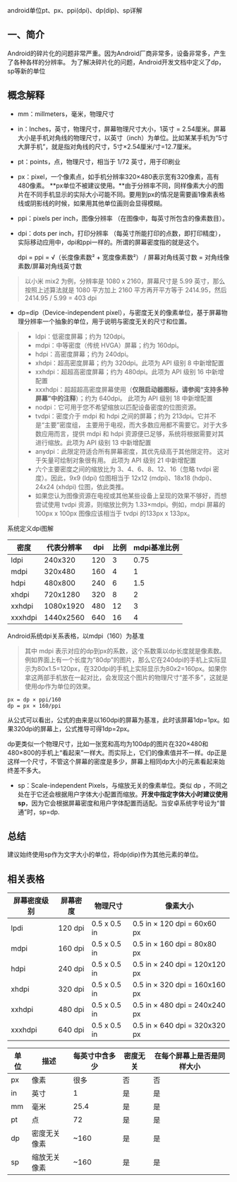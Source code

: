 android单位pt、px、ppi(dpi)、dp(dip)、sp详解

## 一、简介
Android的碎片化的问题非常严重。因为Android厂商非常多，设备非常多，产生了各种各样的分辨率。
为了解决碎片化的问题，Android开发文档中定义了dp，sp等新的单位

## 概念解释
- mm：millmeters，毫米，物理尺寸

- in：Inches，英寸，物理尺寸，屏幕物理尺寸大小，1英寸 = 2.54厘米。屏幕大小是手机对角线的物理尺寸，以英寸（inch）为单位。比如某某手机为“5寸大屏手机”，就是指对角线的尺寸，5寸×2.54厘米/寸=12.7厘米。

- pt：points，点，物理尺寸，相当于 1/72 英寸，用于印刷业

- px：pixel，一个像素点，如手机分辨率320×480表示宽有320像素，高有480像素。 **px单位不被建议使用。**由于分辨率不同，同样像素大小的图片在不同手机显示的实际大小可能不同。要用到px的情况是需要画1像素表格线或阴影线的时候，如果用其他单位画则会显得模糊。

- ppi：pixels per inch，图像分辨率 （在图像中，每英寸所包含的像素数目）。

- dpi：dots per inch，打印分辨率 （每英寸所能打印的点数，即打印精度），实际移动应用中，dpi和ppi一样的。所谓的屏幕密度指的就是这个。


	dpi = ppi = √（长度像素数² + 宽度像素数²） / 屏幕对角线英寸数 = 对角线像素数/屏幕对角线英寸数

> 以小米 mix2 为例，分辨率是 1080 x 2160，屏幕尺寸是 5.99 英寸，那么按照上述算法就是 1080 平方加上 2160 平方再开平方等于 2414.95，然后 2414.95 / 5.99 = 403 dpi

- dp=dip（Device-independent pixel），与密度无关的像素单位，基于屏幕物理分辨率一个抽象的单位，用于说明与密度无关的尺寸和位置。

> - ldpi：低密度屏幕；约为 120dpi。
> - mdpi：中等密度（传统 HVGA）屏幕；约为 160dpi。
> - hdpi：高密度屏幕；约为 240dpi。
> - xhdpi：超高密度屏幕；约为 320dpi。此项为 API 级别 8 中新增配置
> - xxhdpi：超超高密度屏幕；约为 480dpi。此项为 API 级别 16 中新增配置
> - xxxhdpi：超超超高密度屏幕使用（**仅限启动器图标，请参阅“支持多种屏幕”中的注释**）；约为 640dpi。 此项为 API 级别 18 中新增配置
> - nodpi：它可用于您不希望缩放以匹配设备密度的位图资源。
> - tvdpi：密度介于 mdpi 和 hdpi 之间的屏幕；约为 213dpi。它并不是“主要”密度组， 主要用于电视，而大多数应用都不需要它。对于大多数应用而言，提供 mdpi 和 hdpi 资源便已足够，系统将根据需要对其进行缩放。此项为 API 级别 13 中新增配置
> - anydpi：此限定符适合所有屏幕密度，其优先级高于其他限定符。 这对于矢量可绘制对象很有用。 此项为 API 级别 21 中新增配置
> - 六个主要密度之间的缩放比为 3、4、6、8、12、16（忽略 tvdpi 密度）。因此，9x9 (ldpi) 位图相当于 12x12 (mdpi)、18x18 (hdpi)、24x24 (xhdpi) 位图，依此类推。
> - 如果您认为图像资源在电视或其他某些设备上呈现的效果不够好，而想尝试使用 tvdpi 资源，则缩放比例为 1.33×mdpi。例如，mdpi 屏幕的 100px x 100px 图像应该相当于 tvdpi 的133px x 133px。

系统定义dpi图解

| 密度	| 代表分辨率	| dpi	| 比例	| mdpi基准比例	|
| ----- | --------- | ----- | ----- | ------------- |
| ldpi	| 240x320	| 120	| 3		| 0.75			|
| mdpi	| 320x480	| 160	| 4		| 1				|
| hdpi	| 480x800	| 240	| 6		| 1.5			|
| xhdpi	| 720x1280	| 320	| 8		| 2				|
| xxhdpi| 1080x1920	| 480	| 12	| 3				|
|xxxhdpi| 1440x2560	| 640	| 16	| 4				|

Android系统dpi关系表格，以mdpi（160）为基准

> 其中 mdpi 表示对应的dp到px的系数，这个系数乘以dp长度就是像素数。例如界面上有一个长度为“80dp”的图片，那么它在240dpi的手机上实际显示为80x1.5=120px，在320dpi的手机上实际显示为80x2=160px。如果你拿这两部手机放在一起对比，会发现这个图片的物理尺寸“差不多”，这就是使用dp作为单位的效果。

	px = dp × ppi/160
	dp = px × 160/ppi

从公式可以看出，公式的由来是以160dpi的屏幕为基准，此时该屏幕1dp=1px。如果320dpi的屏幕上，公式推导可得1dp=2px。

dp更类似一个物理尺寸，比如一张宽和高均为100dp的图片在320×480和480×800的手机上“看起来”一样大。而实际上，它们的像素值并不一样。dp正是这样一个尺寸，不管这个屏幕的密度是多少，屏幕上相同dp大小的元素看起来始终差不多大。

- sp：Scale-independent Pixels，与缩放无关的像素单位。类似 dp ，不同之处在于它还会根据用户字体大小配置而缩放。**开发中指定字体大小时建议使用sp**，因为它会根据屏幕密度和用户字体配置而适配。当安卓系统字号设为“普通”时，sp=dp.

## 总结

建议始终使用sp作为文字大小的单位，将dp(dip)作为其他元素的单位。

## 相关表格

| 屏幕密度级别	| 屏幕密度	| 物理尺寸		| 像素大小						|
| ------------- | --------- | ------------- | ----------------------------- |
| lpdi			| 120 dpi	| 0.5 x 0.5 in	| 0.5 in × 120 dpi = 60x60 px	|
| mdpi			| 160 dpi	| 0.5 x 0.5 in	| 0.5 in × 160 dpi = 80x80 px	|
| hdpi			| 240 dpi	| 0.5 x 0.5 in	| 0.5 in × 240 dpi = 120x120 px	|
| xhdpi			| 320 dpi	| 0.5 x 0.5 in	| 0.5 in × 320 dpi = 160x160 px	|
| xxhdpi		| 480 dpi	| 0.5 x 0.5 in	| 0.5 in × 480 dpi = 240x240 px	|
| xxxhdpi		| 640 dpi	| 0.5 x 0.5 in	| 0.5 in × 640 dpi = 320x320 px	|

| 单位	| 描述			| 每英寸中含多少	| 密度无关	| 在每个屏幕上是否是同样大小	|
| ----- | ------------- | ------------- | --------- | ------------------------- |
| px	| 像素			| 很多			| 否			| 否							|
| in	| 英寸			| 1				| 是			| 是							|
| mm	| 毫米			| 25.4			| 是			| 是							|
| pt	| 点				| 72			| 是			| 是							|
| dp	| 密度无关像素	| ~160			| 是			| 是							|
| sp	| 缩放无关像素	| ~160			| 是			| 是							|

